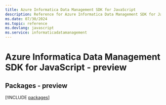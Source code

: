 ```yaml
---
title: Azure Informatica Data Management SDK for JavaScript
description: Reference for Azure Informatica Data Management SDK for JavaScript
ms.date: 07/30/2024
ms.topic: reference
ms.devlang: javascript
ms.service: informaticadatamanagement
---
```

# Azure Informatica Data Management SDK for JavaScript - preview
## Packages - preview
[!INCLUDE [packages](informatica-data-management-index.md)]